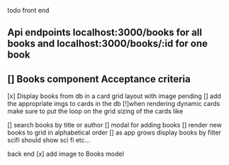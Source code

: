todo
front end

## Api endpoints localhost:3000/books for all books and localhost:3000/books/:id for one book

## [] Books component Acceptance criteria

[x] Display books from db in a card grid layout with image pending
[] add the appropriate imgs to cards in the db
[!]when rendering dynamic cards make sure to put the loop on the grid sizing of the cards like

<div class="col-sm-4" \*ngFor="let book of books">
[] search books by title or author
[] modal for adding books
[] render new books to grid in alphabetical order
[] as app grows display books by filter scifi should show sci fi etc...

back end
[x] add image to Books model

